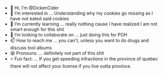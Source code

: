 - 👋 Hi, I’m @DickenCider
- 👀 I’m interested in ... Understanding why my cookies go missing as I have not eated said cookies
- 🌱 I’m currently learning ... really nothing cause I have realized I am not smart enough for this shit 
- 💞️ I’m looking to collaborate on ... just doing this for POH
- 📫 How to reach me ... you can't, unless you want to do drugs and discuss tool albums 
- 😄 Pronouns: ... definitely not part of this shit 
- ⚡ Fun fact: ... If you get speeding infractions in the province of quebec there will not affect your license if you live outta province. 

<!---
DickenCider/DickenCider is a ✨ special ✨ repository because its `README.md` (this file) appears on your GitHub profile.
You can click the Preview link to take a look at your changes.
--->
